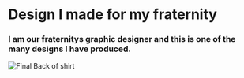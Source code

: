 # Design I made for my fraternity
### I am our fraternitys graphic designer and this is one of the many designs I have produced.

![Final Back of shirt](https://user-images.githubusercontent.com/116389876/197288515-37bc9bba-3554-44c5-a002-582190e9a4e9.png)
